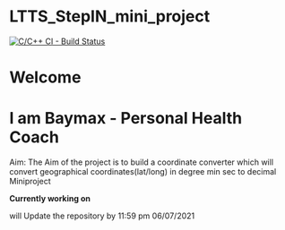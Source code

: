 # LTTS_StepIN_mini_project
[![C/C++ CI - Build Status](https://github.com/ajith-io/LTTS_StepIN_mini_project/actions/workflows/cbuild.yml/badge.svg)](https://github.com/ajith-io/LTTS_StepIN_mini_project/actions/workflows/cbuild.yml)

# Welcome
# I am Baymax - Personal Health Coach

Aim: The Aim of the project is to build a coordinate converter which will convert geographical coordinates(lat/long) in degree min sec to decimal 
Miniproject


**Currently working on**

will Update the repository by 11:59 pm 06/07/2021

